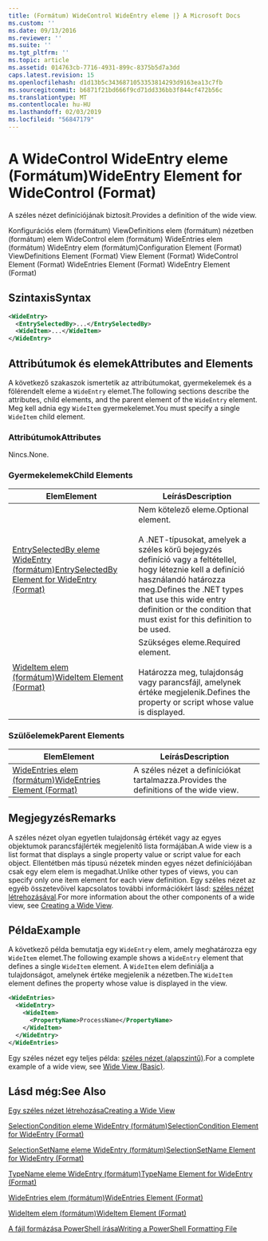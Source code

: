 ```yaml
---
title: (Formátum) WideControl WideEntry eleme |} A Microsoft Docs
ms.custom: ''
ms.date: 09/13/2016
ms.reviewer: ''
ms.suite: ''
ms.tgt_pltfrm: ''
ms.topic: article
ms.assetid: 014763cb-7716-4931-899c-8375b5d7a3dd
caps.latest.revision: 15
ms.openlocfilehash: d1d13b5c3436871053353814293d9163ea13c7fb
ms.sourcegitcommit: b6871f21bd666f9cd71dd336bb3f844cf472b56c
ms.translationtype: MT
ms.contentlocale: hu-HU
ms.lasthandoff: 02/03/2019
ms.locfileid: "56847179"
---
```

# <a name="wideentry-element-for-widecontrol-format"></a><span data-ttu-id="af372-102">A WideControl WideEntry eleme (Formátum)</span><span class="sxs-lookup"><span data-stu-id="af372-102">WideEntry Element for WideControl (Format)</span></span>

<span data-ttu-id="af372-103">A széles nézet definíciójának biztosít.</span><span class="sxs-lookup"><span data-stu-id="af372-103">Provides a definition of the wide view.</span></span>

<span data-ttu-id="af372-104">Konfigurációs elem (formátum) ViewDefinitions elem (formátum) nézetben (formátum) elem WideControl elem (formátum) WideEntries elem (formátum) WideEntry elem (formátum)</span><span class="sxs-lookup"><span data-stu-id="af372-104">Configuration Element (Format) ViewDefinitions Element (Format) View Element (Format) WideControl Element (Format) WideEntries Element (Format) WideEntry Element (Format)</span></span>

## <a name="syntax"></a><span data-ttu-id="af372-105">Szintaxis</span><span class="sxs-lookup"><span data-stu-id="af372-105">Syntax</span></span>

```xml
<WideEntry>
  <EntrySelectedBy>...</EntrySelectedBy>
  <WideItem>...</WideItem>
</WideEntry>
```

## <a name="attributes-and-elements"></a><span data-ttu-id="af372-106">Attribútumok és elemek</span><span class="sxs-lookup"><span data-stu-id="af372-106">Attributes and Elements</span></span>

<span data-ttu-id="af372-107">A következő szakaszok ismertetik az attribútumokat, gyermekelemek és a fölérendelt eleme a `WideEntry` elemet.</span><span class="sxs-lookup"><span data-stu-id="af372-107">The following sections describe the attributes, child elements, and the parent element of the `WideEntry` element.</span></span> <span data-ttu-id="af372-108">Meg kell adnia egy `WideItem` gyermekelemet.</span><span class="sxs-lookup"><span data-stu-id="af372-108">You must specify a single `WideItem` child element.</span></span>

### <a name="attributes"></a><span data-ttu-id="af372-109">Attribútumok</span><span class="sxs-lookup"><span data-stu-id="af372-109">Attributes</span></span>

<span data-ttu-id="af372-110">Nincs.</span><span class="sxs-lookup"><span data-stu-id="af372-110">None.</span></span>

### <a name="child-elements"></a><span data-ttu-id="af372-111">Gyermekelemek</span><span class="sxs-lookup"><span data-stu-id="af372-111">Child Elements</span></span>

|<span data-ttu-id="af372-112">Elem</span><span class="sxs-lookup"><span data-stu-id="af372-112">Element</span></span>|<span data-ttu-id="af372-113">Leírás</span><span class="sxs-lookup"><span data-stu-id="af372-113">Description</span></span>|
|-------------|-----------------|
|[<span data-ttu-id="af372-114">EntrySelectedBy eleme WideEntry (formátum)</span><span class="sxs-lookup"><span data-stu-id="af372-114">EntrySelectedBy Element for WideEntry (Format)</span></span>](./entryselectedby-element-for-wideentry-format.md)|<span data-ttu-id="af372-115">Nem kötelező eleme.</span><span class="sxs-lookup"><span data-stu-id="af372-115">Optional element.</span></span><br /><br /> <span data-ttu-id="af372-116">A .NET-típusokat, amelyek a széles körű bejegyzés definíció vagy a feltétellel, hogy léteznie kell a definíció használandó határozza meg.</span><span class="sxs-lookup"><span data-stu-id="af372-116">Defines the .NET types that use this wide entry definition or the condition that must exist for this definition to be used.</span></span>|
|[<span data-ttu-id="af372-117">WideItem elem (formátum)</span><span class="sxs-lookup"><span data-stu-id="af372-117">WideItem Element (Format)</span></span>](./wideitem-element-for-widecontrol-format.md)|<span data-ttu-id="af372-118">Szükséges eleme.</span><span class="sxs-lookup"><span data-stu-id="af372-118">Required element.</span></span><br /><br /> <span data-ttu-id="af372-119">Határozza meg, tulajdonság vagy parancsfájl, amelynek értéke megjelenik.</span><span class="sxs-lookup"><span data-stu-id="af372-119">Defines the property or script whose value is displayed.</span></span>|

### <a name="parent-elements"></a><span data-ttu-id="af372-120">Szülőelemek</span><span class="sxs-lookup"><span data-stu-id="af372-120">Parent Elements</span></span>

|<span data-ttu-id="af372-121">Elem</span><span class="sxs-lookup"><span data-stu-id="af372-121">Element</span></span>|<span data-ttu-id="af372-122">Leírás</span><span class="sxs-lookup"><span data-stu-id="af372-122">Description</span></span>|
|-------------|-----------------|
|[<span data-ttu-id="af372-123">WideEntries elem (formátum)</span><span class="sxs-lookup"><span data-stu-id="af372-123">WideEntries Element (Format)</span></span>](./wideentries-element-for-widecontrol-format.md)|<span data-ttu-id="af372-124">A széles nézet a definíciókat tartalmazza.</span><span class="sxs-lookup"><span data-stu-id="af372-124">Provides the definitions of the wide view.</span></span>|

## <a name="remarks"></a><span data-ttu-id="af372-125">Megjegyzés</span><span class="sxs-lookup"><span data-stu-id="af372-125">Remarks</span></span>

<span data-ttu-id="af372-126">A széles nézet olyan egyetlen tulajdonság értékét vagy az egyes objektumok parancsfájlérték megjelenítő lista formájában.</span><span class="sxs-lookup"><span data-stu-id="af372-126">A wide view is a list format that displays a single property value or script value for each object.</span></span> <span data-ttu-id="af372-127">Ellentétben más típusú nézetek minden egyes nézet definíciójában csak egy elem elem is megadhat.</span><span class="sxs-lookup"><span data-stu-id="af372-127">Unlike other types of views, you can specify only one item element for each view definition.</span></span> <span data-ttu-id="af372-128">Egy széles nézet az egyéb összetevőivel kapcsolatos további információkért lásd: [széles nézet létrehozásával](./creating-a-wide-view.md).</span><span class="sxs-lookup"><span data-stu-id="af372-128">For more information about the other components of a wide view, see [Creating a Wide View](./creating-a-wide-view.md).</span></span>

## <a name="example"></a><span data-ttu-id="af372-129">Példa</span><span class="sxs-lookup"><span data-stu-id="af372-129">Example</span></span>

<span data-ttu-id="af372-130">A következő példa bemutatja egy `WideEntry` elem, amely meghatározza egy `WideItem` elemet.</span><span class="sxs-lookup"><span data-stu-id="af372-130">The following example shows a `WideEntry` element that defines a single `WideItem` element.</span></span> <span data-ttu-id="af372-131">A `WideItem` elem definiálja a tulajdonságot, amelynek értéke megjelenik a nézetben.</span><span class="sxs-lookup"><span data-stu-id="af372-131">The `WideItem` element defines the property whose value is displayed in the view.</span></span>

```xml
<WideEntries>
  <WideEntry>
    <WideItem>
      <PropertyName>ProcessName</PropertyName>
    </WideItem>
  </WideEntry>
</WideEntries>

```

<span data-ttu-id="af372-132">Egy széles nézet egy teljes példa: [széles nézet (alapszintű)](./wide-view-basic.md).</span><span class="sxs-lookup"><span data-stu-id="af372-132">For a complete example of a wide view, see [Wide View (Basic)](./wide-view-basic.md).</span></span>

## <a name="see-also"></a><span data-ttu-id="af372-133">Lásd még:</span><span class="sxs-lookup"><span data-stu-id="af372-133">See Also</span></span>

[<span data-ttu-id="af372-134">Egy széles nézet létrehozása</span><span class="sxs-lookup"><span data-stu-id="af372-134">Creating a Wide View</span></span>](./creating-a-wide-view.md)

[<span data-ttu-id="af372-135">SelectionCondition eleme WideEntry (formátum)</span><span class="sxs-lookup"><span data-stu-id="af372-135">SelectionCondition Element for WideEntry (Format)</span></span>](./selectioncondition-element-for-entryselectedby-for-widecontrol-format.md)

[<span data-ttu-id="af372-136">SelectionSetName eleme WideEntry (formátum)</span><span class="sxs-lookup"><span data-stu-id="af372-136">SelectionSetName Element for WideEntry (Format)</span></span>](./selectionsetname-element-for-entryselectedby-for-widecontrol-format.md)

[<span data-ttu-id="af372-137">TypeName eleme WideEntry (formátum)</span><span class="sxs-lookup"><span data-stu-id="af372-137">TypeName Element for WideEntry (Format)</span></span>](./typename-element-for-entryselectedby-for-wideentry-format.md)

[<span data-ttu-id="af372-138">WideEntries elem (formátum)</span><span class="sxs-lookup"><span data-stu-id="af372-138">WideEntries Element (Format)</span></span>](./wideentries-element-for-widecontrol-format.md)

[<span data-ttu-id="af372-139">WideItem elem (formátum)</span><span class="sxs-lookup"><span data-stu-id="af372-139">WideItem Element (Format)</span></span>](./wideitem-element-for-widecontrol-format.md)

[<span data-ttu-id="af372-140">A fájl formázása PowerShell írása</span><span class="sxs-lookup"><span data-stu-id="af372-140">Writing a PowerShell Formatting File</span></span>](./writing-a-powershell-formatting-file.md)
